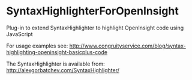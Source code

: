 SyntaxHighlighterForOpenInsight
===============================

Plug-in to extend SyntaxHighlighter to highlight OpenInsight code using JavaScript

For usage examples see:
http://www.congruityservice.com/blog/syntax-highlighting-openinsight-basicplus-code

The SyntaxHighlighter is available from:
http://alexgorbatchev.com/SyntaxHighlighter/
